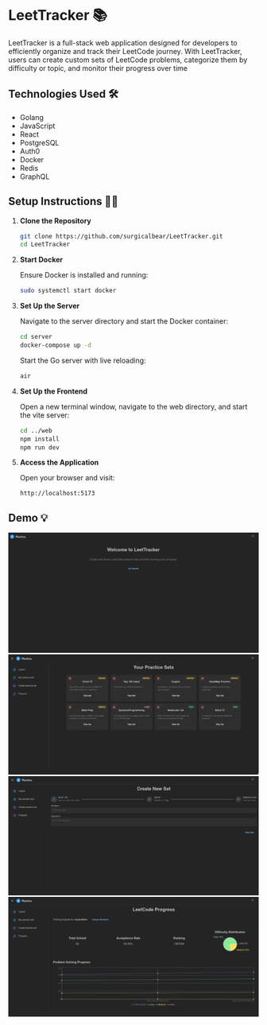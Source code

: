 # LeetTracker 📚
LeetTracker is a full-stack web application designed for developers to efficiently organize and track their LeetCode journey. With LeetTracker, users can create custom sets of LeetCode problems, categorize them by difficulty or topic, and monitor their progress over time


## Technologies Used 🛠️
- Golang
- JavaScript
- React
- PostgreSQL
- Auth0
- Docker
- Redis
- GraphQL


## Setup Instructions 👨‍🏫

1. **Clone the Repository**
   ```sh
   git clone https://github.com/surgicalbear/LeetTracker.git
   cd LeetTracker
   ```

2. **Start Docker**

   Ensure Docker is installed and running:
   ```sh
   sudo systemctl start docker
   ```

4. **Set Up the Server**

   Navigate to the server directory and start the Docker container:
   ```sh
   cd server
   docker-compose up -d
   ```

   Start the Go server with live reloading:
   ```sh
   air
   ```

6. **Set Up the Frontend**

   Open a new terminal window, navigate to the web directory, and start the vite server:
   ```sh
   cd ../web
   npm install
   npm run dev
   ```

8. **Access the Application**

   Open your browser and visit:
   ```
   http://localhost:5173
   ```



## Demo 💡
![logindemo](images/login.png)
![setsdemo](images/sets.png)
![createdemo](images/create.png)
![progressdemo](images/progress.png)










